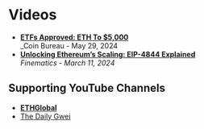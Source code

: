 # Videos

- [**ETFs Approved: ETH To $5,000**](https://www.youtube.com/watch?v=WBfuSjVdHao)
  <br/>_Coin Bureau - May 29, 2024
- [**Unlocking Ethereum’s Scaling: EIP-4844 Explained**](https://www.youtube.com/watch?v=HT9PHWloIiU)
  <br/>_Finematics - March 11, 2024_

## Supporting YouTube Channels
- [**ETHGlobal**](https://www.youtube.com/@ETHGlobal)
- [The Daily Gwei](https://www.youtube.com/@TheDailyGwei)
